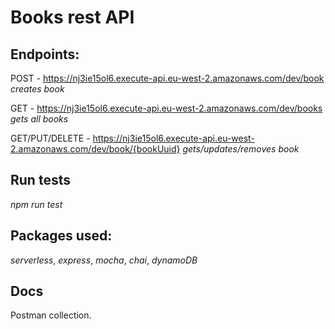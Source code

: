 # Books rest API

## Endpoints:

POST - https://nj3ie15ol6.execute-api.eu-west-2.amazonaws.com/dev/book *creates book*

GET - https://nj3ie15ol6.execute-api.eu-west-2.amazonaws.com/dev/books *gets all books*

GET/PUT/DELETE - https://nj3ie15ol6.execute-api.eu-west-2.amazonaws.com/dev/book/{bookUuid} *gets/updates/removes book*


## Run tests
*npm run test*

## Packages used:
*serverless*, *express*, *mocha*, *chai*, *dynamoDB*

## Docs
Postman collection.
